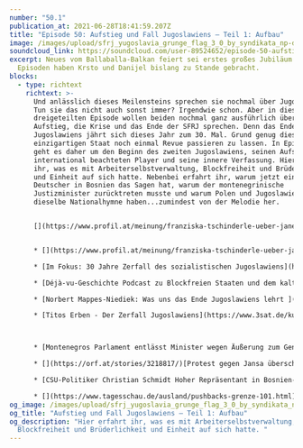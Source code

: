 ```yaml
---
number: "50.1"
publication_at: 2021-06-28T18:41:59.207Z
title: "Episode 50: Aufstieg und Fall Jugoslawiens – Teil 1: Aufbau"
image: /images/upload/sfrj_yugoslavia_grunge_flag_3_0_by_syndikata_np-d5qmzun.jpg
soundcloud_link: https://soundcloud.com/user-89524652/episode-50-aufstieg-und-fall-jugoslawiens-teil-1-aufbau
excerpt: Neues vom Ballaballa-Balkan feiert sei erstes großes Jubiläum. 50
  Episoden haben Krsto und Danijel bislang zu Stande gebracht.
blocks:
  - type: richtext
    richtext: >-
      Und anlässlich dieses Meilensteins sprechen sie nochmal über Jugoslawien.
      Tun sie das nicht auch sonst immer? Irgendwie schon. Aber in dieser
      dreigeteilten Episode wollen beiden nochmal ganz ausführlich über den
      Aufstieg, die Krise und das Ende der SFRJ sprechen. Denn das Ende
      Jugoslawiens jährt sich dieses Jahr zum 30. Mal. Grund genug diesen
      einzigartigen Staat noch einmal Revue passieren zu lassen. In Episode 50.1
      geht es daher um den Beginn des zweiten Jugoslawiens, seinen Aufstieg zum
      international beachteten Player und seine innere Verfassung. Hier erfahrt
      ihr, was es mit Arbeiterselbstverwaltung, Blockfreiheit und Brüderlichkeit
      und Einheit auf sich hatte. Nebenbei erfahrt ihr, warum jetzt ein
      Deutscher in Bosnien das Sagen hat, warum der montenegrinische
      Justizminister zurücktreten musste und warum Polen und Jugoslawien
      dieselbe Nationalhymne haben...zumindest von der Melodie her.


      [](https://www.profil.at/meinung/franziska-tschinderle-ueber-janez-jansa-in-slowenien-nachbarschaftshilfe/401216634)


      * [](https://www.profil.at/meinung/franziska-tschinderle-ueber-janez-jansa-in-slowenien-nachbarschaftshilfe/401216634)Marie-Janine Calic: [Geschichte Jugoslawiens im 20. Jahrhundert](https://www.chbeck.de/calic-janine-geschichte-jugoslawiens-20-jahrhundert/product/32095) (C.H. Beck, 415 S.) 

      * [Im Fokus: 30 Jahre Zerfall des sozialistischen Jugoslawiens](https://tvthek.orf.at/in-focus/topic/30-Jahre-Zerfall-des-sozialistischen-Jugoslawien/13869561) (ORF TVTHEK) 

      * [Déjà-vu-Geschichte Podcast zu Blockfreien Staaten und dem kalten Krieg ](https://ralfgrabuschnig.com/blockfreie-staaten/)(von Ralf Grabuschnig)

      * [Norbert Mappes-Niediek: Was uns das Ende Jugoslawiens lehrt ](https://www.dw.com/de/mein-europa-was-uns-das-ende-jugoslawiens-lehrt/a-58034098)(Deutsche Welle) 

      * [Titos Erben - Der Zerfall Jugoslawiens](https://www.3sat.de/kultur/kulturzeit/sendung-30-jahre-balkankrieg-titos-erben-der-zerfall-jugoslawiens-100.html) (3sat) 



      * [Montenegros Parlament entlässt Minister wegen Äußerung zum Genozid von Srebrenica](https://www.nzz.ch/international/montenegros-parlament-entlaesst-justizminister-wegen-genozid-leugnung-zu-srebrenica-massaker-ld.1631098) (NZZ) 

      * [](https://orf.at/stories/3218817/)[Protest gegen Jansa überschattet Sloweniens Unabhängigkeitsfeier](https://orf.at/stories/3218817/) (ORF)  

      * [CSU-Politiker Christian Schmidt Hoher Repräsentant in Bosnien-Herzegowina ](https://www.spiegel.de/ausland/bosnien-herzogowina-christian-schmidt-wird-hoher-repraesentant-a-a4fe3937-c71f-45f8-a57f-196c14841a1a)(Spiegel)

      * [](https://www.tagesschau.de/ausland/pushbacks-grenze-101.html)[Kroatien schiebt Schutzsuchende brutal und illegal ab](https://www.tagesschau.de/ausland/pushbacks-grenze-101.html) (tagesschau.de)
og_image: /images/upload/sfrj_yugoslavia_grunge_flag_3_0_by_syndikata_np-d5qmzun.jpg
og_title: "Aufstieg und Fall Jugoslawiens – Teil 1: Aufbau"
og_description: "Hier erfahrt ihr, was es mit Arbeiterselbstverwaltung,
  Blockfreiheit und Brüderlichkeit und Einheit auf sich hatte. "
---
```

